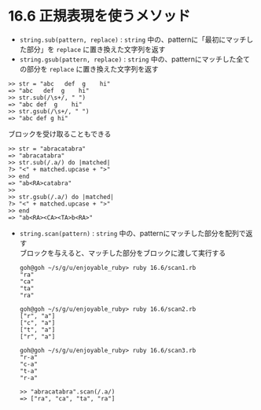 # 16.6 正規表現を使うメソッド

- `string.sub(pattern, replace)` : `string` 中の、patternに「最初にマッチした部分」を `replace` に置き換えた文字列を返す
- `string.gsub(pattern, replace)` : `string` 中の、patternにマッチした全ての部分を `replace` に置き換えた文字列を返す

```
>> str = "abc   def  g    hi"
=> "abc   def  g    hi"
>> str.sub(/\s+/, " ")
=> "abc def  g    hi"
>> str.gsub(/\s+/, " ")
=> "abc def g hi"
```

ブロックを受け取ることもできる

```
>> str = "abracatabra"
=> "abracatabra"
>> str.sub(/.a/) do |matched|
?> "<" + matched.upcase + ">"
>> end
=> "ab<RA>catabra"
>> 
>> str.gsub(/.a/) do |matched|
?> "<" + matched.upcase + ">"
>> end
=> "ab<RA><CA><TA>b<RA>"
```

- `string.scan(pattern)` : `string` 中の、patternにマッチした部分を配列で返す  
    ブロックを与えると、マッチした部分をブロックに渡して実行する

    ```
    goh@goh ~/s/g/u/enjoyable_ruby> ruby 16.6/scan1.rb
    "ra"
    "ca"
    "ta"
    "ra"
    ```

    ```
    goh@goh ~/s/g/u/enjoyable_ruby> ruby 16.6/scan2.rb
    ["r", "a"]
    ["c", "a"]
    ["t", "a"]
    ["r", "a"]
    ```

    ```
    goh@goh ~/s/g/u/enjoyable_ruby> ruby 16.6/scan3.rb
    "r-a"
    "c-a"
    "t-a"
    "r-a"
    ```

    ```
    >> "abracatabra".scan(/.a/)
    => ["ra", "ca", "ta", "ra"]
    ```

